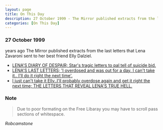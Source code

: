 ```yaml
---
layout: page
title: On This Day
description: 27 October 1999 - The Mirror published extracts from the last letters that Lena Zavaroni sent to her best friend Elly Dalziel.
categories: [On This Day]
---
```


### 27 October 1999
<span id="age1"></span> years ago The Mirror published extracts from the last letters that Lena Zavaroni sent to her best friend Elly Dalziel.
* [LENA'S DIARY OF DESPAIR; Star's tragic letters to pal tell of suicide bid.](https://www.thefreelibrary.com/LENA%27S+DIARY+OF+DESPAIR%3b+Star%27s+tragic+letters+to+pal+tell+of+suicide...-a060411032)
* [LENA'S LAST LETTERS; 'I overdosed and was out for a day. I can't take it.. I'll do it right the next time'.](https://www.thefreelibrary.com/LENA%27S+LAST+LETTERS%3b+%27I+overdosed+and+was+out+for+a+day.+I+can%27t+take...-a060411000)
* [I just can't take it Elly..I'll probably overdose again and get it right the next time; THE LETTERS THAT REVEAL LENA'S TRUE HELL.](https://www.thefreelibrary.com/I+just+can%27t+take+it+Elly..I%27ll+probably+overdose+again+and+get+it...-a060410884)

### Note
> Due to poor formating on the Free Libaray you may have to scroll pass sections of whitespace.

<cite>Robcamstone</cite>

<!-- Script for calculating number of years ago -->
<script>
var dob = '19991027';
var year = Number(dob.substr(0, 4));
var month = Number(dob.substr(4, 2)) - 1;
var day = Number(dob.substr(6, 2));
var today = new Date();
var age1 = today.getFullYear() - year;
if (today.getMonth() < month || (today.getMonth() == month && today.getDate() < day)) {
age1--;
}
document.getElementById("age1").innerHTML=age1;
</script>


